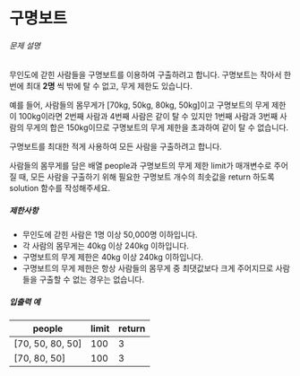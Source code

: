 # 구명보트

<h6>문제 설명</h6>
<p>
무인도에 갇힌 사람들을 구명보트를 이용하여 구출하려고 합니다. 구명보트는 작아서 한 번에 최대
<strong>2명</strong>
씩 밖에 탈 수 없고, 무게 제한도 있습니다.
</p>
<p>예를 들어, 사람들의 몸무게가 [70kg, 50kg, 80kg, 50kg]이고 구명보트의 무게 제한이 100kg이라면 2번째 사람과 4번째 사람은 같이 탈 수 있지만 1번째 사람과 3번째 사람의 무게의 합은 150kg이므로 구명보트의 무게 제한을 초과하여 같이 탈 수 없습니다.</p>

<p>구명보트를 최대한 적게 사용하여 모든 사람을 구출하려고 합니다.</p>

<p>사람들의 몸무게를 담은 배열 people과 구명보트의 무게 제한 limit가 매개변수로 주어질 때, 모든 사람을 구출하기 위해 필요한 구명보트 개수의 최솟값을 return 하도록 solution 함수를 작성해주세요.</p>

<h5>제한사항</h5>

<ul>
    <li>무인도에 갇힌 사람은 1명 이상 50,000명 이하입니다.</li>
    <li>각 사람의 몸무게는 40kg 이상 240kg 이하입니다.</li>
    <li>구명보트의 무게 제한은 40kg 이상 240kg 이하입니다.</li>
    <li>구명보트의 무게 제한은 항상 사람들의 몸무게 중 최댓값보다 크게 주어지므로 사람들을 구출할 수 없는 경우는 없습니다.</li>
</ul>

<h5>입출력 예</h5>
<table>
    <thead>
        <tr>
            <th>people</th>
            <th>limit</th>
            <th>return</th>
        </tr>
    </thead>
    <tbody>
        <tr>
            <td>[70, 50, 80, 50]</td>
            <td>100</td>
            <td>3</td>
        </tr>
        <tr>
            <td>[70, 80, 50]</td>
            <td>100</td>
            <td>3</td>
        </tr>
    </tbody>
</table>